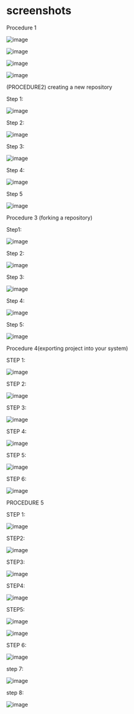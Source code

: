 # screenshots

Procedure 1
 
![image](https://github.com/user-attachments/assets/32e88133-0dbf-4d21-bee9-6862fb6630a6)



![image](https://github.com/user-attachments/assets/ccd52cc9-b408-4eec-bedb-92ee63b05963)



![image](https://github.com/user-attachments/assets/2cf0cf8b-ac69-44d1-ab9d-1bf7b9067590)




![image](https://github.com/user-attachments/assets/9d67097f-90d1-4b8f-8f03-305739420622)



 


(PROCEDURE2) creating a new repository

Step 1:

![image](https://github.com/user-attachments/assets/fce17f38-5786-4789-b9bc-4c8447353cfc)



 
Step 2:

![image](https://github.com/user-attachments/assets/224deed4-3786-4fa9-a95a-652545414488)



 
Step 3:

![image](https://github.com/user-attachments/assets/e7df6f55-1ba0-4ab8-80b0-9a7231842880)



 
Step 4:

![image](https://github.com/user-attachments/assets/460c3831-13c3-44e1-bc76-7f5619076c4a)


 


Step 5

![image](https://github.com/user-attachments/assets/16219217-7e12-4f28-a20c-684f807183d3)



 
Procedure 3 (forking a repository)


Step1:

![image](https://github.com/user-attachments/assets/fd9ed691-12df-47aa-bc51-493caebbcb14)



 
Step 2:

![image](https://github.com/user-attachments/assets/a8d23a84-b25e-4049-9c1d-047dad2c3ae3)



 
Step 3:

![image](https://github.com/user-attachments/assets/a5b5f8a7-880b-4a19-9ac8-ad358e6c4da3)



 
Step 4:

![image](https://github.com/user-attachments/assets/0ea9c4ad-bb58-4d1d-af88-f18475459c1e)



 

Step 5:

![image](https://github.com/user-attachments/assets/59fdeec1-bbe7-4d34-8180-aafc4d8d3294)



 

Procedure 4(exporting project into your system)



STEP 1:

![image](https://github.com/user-attachments/assets/6dacf93e-4f03-46c1-9704-2e7811313277)




 
STEP 2:

![image](https://github.com/user-attachments/assets/1fc3c84e-cb91-48aa-9c50-de7a7d0ac375)






STEP 3:

![image](https://github.com/user-attachments/assets/e7c05ea6-a965-4793-99bc-a484a6d0bfb4)





STEP 4:

![image](https://github.com/user-attachments/assets/5c725823-9951-4967-84be-31d76ecd5559)



 

STEP 5:

![image](https://github.com/user-attachments/assets/20828fb5-fa32-4331-816f-2766940c872c)



 

STEP 6:

![image](https://github.com/user-attachments/assets/27b1fc83-da64-4061-ad84-ecc1df16b546)




 

PROCEDURE 5



STEP 1:

![image](https://github.com/user-attachments/assets/c5eedd07-0133-4334-85e3-2f8eb34f7ebc)


 

STEP2:

![image](https://github.com/user-attachments/assets/4e469b7f-6037-4bdd-bdd0-31ffe380fdc2)

 


STEP3:

![image](https://github.com/user-attachments/assets/1334f587-1049-462b-99cc-bdf81a2c5a24)


 

STEP4:

![image](https://github.com/user-attachments/assets/d725c2b7-a17d-472d-882d-19983638c438)




STEP5:

![image](https://github.com/user-attachments/assets/e6280d0f-62f4-4853-9f7f-9e10bd92c078)




![image](https://github.com/user-attachments/assets/4c4ce066-6155-4437-8efe-52ab56adc164)


 



STEP 6:


![image](https://github.com/user-attachments/assets/30edf21d-d04e-4cda-9f80-5138242c7c71)



step 7:


![image](https://github.com/user-attachments/assets/ac8dd657-ac6d-4284-a25c-85cf5a694297)




step 8:


![image](https://github.com/user-attachments/assets/044f470c-43f9-4cea-9b36-ddd8ced99b6b)


 







